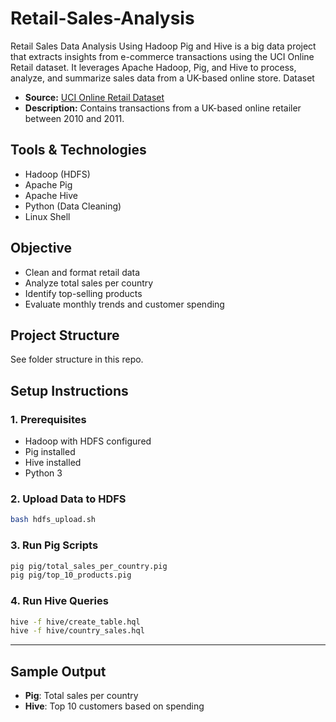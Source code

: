 # Retail-Sales-Analysis
Retail Sales Data Analysis Using Hadoop Pig and Hive is a big data project that extracts insights from e-commerce transactions using the UCI Online Retail dataset. It leverages Apache Hadoop, Pig, and Hive to process, analyze, and summarize sales data from a UK-based online store.
Dataset
- **Source:** [UCI Online Retail Dataset](https://archive.ics.uci.edu/ml/datasets/Online+Retail)
- **Description:** Contains transactions from a UK-based online retailer between 2010 and 2011.

## Tools & Technologies
- Hadoop (HDFS)
- Apache Pig
- Apache Hive
- Python (Data Cleaning)
- Linux Shell

## Objective
- Clean and format retail data
- Analyze total sales per country
- Identify top-selling products
- Evaluate monthly trends and customer spending

## Project Structure
See folder structure in this repo.

## Setup Instructions

### 1. Prerequisites
- Hadoop with HDFS configured
- Pig installed
- Hive installed
- Python 3

### 2. Upload Data to HDFS
```bash
bash hdfs_upload.sh
```

### 3. Run Pig Scripts
```bash
pig pig/total_sales_per_country.pig
pig pig/top_10_products.pig
```

### 4. Run Hive Queries
```bash
hive -f hive/create_table.hql
hive -f hive/country_sales.hql
```

---

## Sample Output
- **Pig**: Total sales per country
- **Hive**: Top 10 customers based on spending

